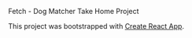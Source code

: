 Fetch - Dog Matcher Take Home Project

This project was bootstrapped with [Create React App](https://github.com/facebook/create-react-app).
